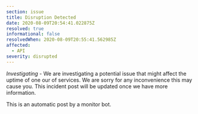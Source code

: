 ```yaml
---
section: issue
title: Disruption Detected
date: 2020-08-09T20:54:41.022875Z
resolved: true
informational: false
resolvedWhen: 2020-08-09T20:55:41.562985Z
affected:
  - API
severity: disrupted
---
```

*Investigating* - We are investigating a potential issue that might affect the uptime of one our of services. We are sorry for any inconvenience this may cause you. This incident post will be updated once we have more information.

This is an automatic post by a monitor bot.
        